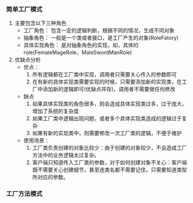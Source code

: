 
### 简单工厂模式
 1. 主要包含以下三种角色
    * 工厂角色： 包含一定的逻辑判断，根据不同的情况，生成不同对象
    * 抽象角色： 一般是一个类或者接口，是工厂产生的对象(RoleFatory)
    * 具体实现角色： 是对抽象角色的实现，如，具体的role(FemaleMageRole，MaleSwordManRole)
 2. 优缺点分析
    * 优点：
        1. 所有逻辑都在工厂类中实现，调用者只需要关心传入的参数即可
        2. 在有新的具体实现类需要实现的时候，只需要添加新的实现类，在工厂中添加新的逻辑即可(优缺点并存)，调用者不需要做任何修改
    * 缺点
        1. 如果具体实现类的角色很多，则会造成具体实现类过多，过于庞大，增加了系统的复杂度
        2. 如果工厂类中逻辑出现问题，或者多个具体实现类造成的逻辑过于复杂
        3. 如果有新的实现类中，则需要修改一次工厂类的逻辑，不便于维护
    * 使用场景：
        1. 工厂类负责创建的对象比较少：由于创建的对象较少，不会造成工厂方法中的业务逻辑太过复杂。
        2. 客户端只知道传入工厂类的参数，对于如何创建对象不关心：客户端既不需要关心创建细节，甚至连类名都不需要记住，只需要知道类型所对应的参数。
 ### 工厂方法模式